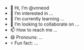 - 👋 Hi, I’m @vnneod
- 👀 I’m interested in ...
- 🌱 I’m currently learning ...
- 💞️ I’m looking to collaborate on ...
- 📫 How to reach me ...
- 😄 Pronouns: ...
- ⚡ Fun fact: ...

<!---
vnneod/vnneod is a ✨ special ✨ repository because its `README.md` (this file) appears on your GitHub profile.
You can click the Preview link to take a look at your changes.
--->
